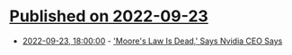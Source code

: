 # [Published on 2022-09-23](index.md)

* [2022-09-23, 18:00:00](https://hardware.slashdot.org/story/22/09/23/1744217/moores-law-is-dead-says-nvidia-ceo-says?utm_source=rss1.0mainlinkanon&utm_medium=feed) - ['Moore's Law Is Dead,' Says Nvidia CEO Says](https://hardware.slashdot.org/story/22/09/23/1744217/moores-law-is-dead-says-nvidia-ceo-says?utm_source=rss1.0mainlinkanon&utm_medium=feed)
